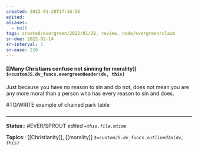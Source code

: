 ```yaml
---
created: 2022-01-28T17:16:56 
edited: 
aliases:
  - null
tags: created/evergreen/2022/01/28, review, node/evergreen/claim
sr-due: 2022-02-14
sr-interval: 5
sr-ease: 210
---
```


#### [[Many Christians confuse not sinning for morality]] `$=customJS.dv_funcs.evergreenHeader(dv, this)`

Just because you have no reason to sin and do not, does not mean you are any more moral than a person who has every reason to sin and does.

#TO/WRITE example of chained park table

### <hr class="footnote"/>

**Status**:: #EVER/SPROUT 
*edited `=this.file.mtime`*

**Topics**:: [[Christianity]], [[morality]]
*`$=customJS.dv_funcs.outlinedIn(dv, this)`*
